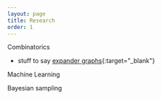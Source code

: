 ```yaml
---
layout: page
title: Research
order: 1
---
```

Combinatorics


- stuff to say [expander graphs]({{site.baseurl}}/assets/Expander_Graphs_and_their_Construction.pdf){:target="_blank"}


Machine Learning


Bayesian sampling

